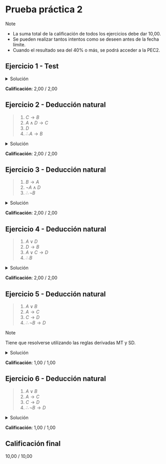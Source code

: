 # Prueba práctica 2

>[!NOTE]
>- La suma total de la calificación de todos los ejercicios debe dar 10,00.
>- Se pueden realizar tantos intentos como se deseen antes de la fecha límite. 
>- Cuando el resultado sea del 40% o más, se podrá acceder a la PEC2.

## Ejercicio 1 - Test

<details>
	<summary>Solución</summary>

![](capturas/1.png)
</details>

**Calificación**: 2,00 / 2,00

## Ejercicio 2 - Deducción natural

>1. $C \rightarrow B$
>2. $A \wedge D \rightarrow C$
>3. $D$
>4. $\therefore A \rightarrow B$

<details>
	<summary>Solución</summary>

![](capturas/2.png)
</details>

**Calificación**: 2,00 / 2,00

## Ejercicio 3 - Deducción natural

>1. $B \rightarrow A$
>2. $\neg A \wedge D$
>3. $\therefore \neg B$

<details>
	<summary>Solución</summary>

![](capturas/3.png)
</details>

**Calificación**: 2,00 / 2,00

## Ejercicio 4 - Deducción natural

>1. $A \vee D$
>2. $D \rightarrow B$
>3. $A \vee C \rightarrow D$
>4. $\therefore B$

<details>
	<summary>Solución</summary>

![](capturas/4.png)
</details>

**Calificación**: 2,00 / 2,00

## Ejercicio 5 - Deducción natural

>1. $A \vee B$
>2. $A \rightarrow C$
>3. $C \rightarrow D$
>4. $\therefore \neg B \rightarrow D$

>[!NOTE]
>Tiene que resolverse utilizando las reglas derivadas MT y SD.

<details>
	<summary>Solución</summary>

![](capturas/5.png)
</details>

**Calificación**: 1,00 / 1,00

## Ejercicio 6 - Deducción natural

>1. $A \vee B$
>2. $A \rightarrow C$
>3. $C \rightarrow D$
>4. $\therefore \neg B \rightarrow D$

<details>
	<summary>Solución</summary>

![](capturas/6.png)
</details>

**Calificación**: 1,00 / 1,00

## Calificación final

10,00 / 10,00
